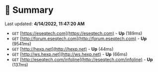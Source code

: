 # 📖 Summary
Last updated: **4/14/2022, 11:47:20 AM**

- `GET` [https://eseqtech.com](https://eseqtech.com) - **Up** (189ms)
- `GET` [http://forum.eseqtech.com](http://forum.eseqtech.com) - **Up** (9541ms)
- `GET` [http://hexp.net](http://hexp.net) - **Up** (44ms)
- `GET` [http://ws.hexp.net](http://ws.hexp.net) - **Up** (66ms)
- `GET` [http://eseqtech.com/infoline](http://eseqtech.com/infoline) - **Up** (137ms)
